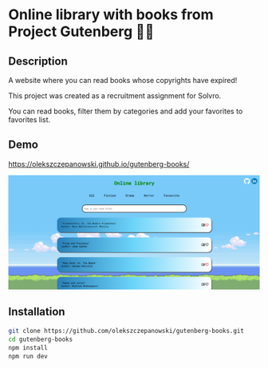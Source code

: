 # Online library with books from Project Gutenberg 📖📔
## Description
A website where you can read books whose copyrights have expired!

This project was created as a recruitment assignment for Solvro.

You can read books, filter them by categories and add your favorites to favorites list.

## Demo
https://olekszczepanowski.github.io/gutenberg-books/


![Demo image](image.png)


## Installation

```bash
git clone https://github.com/olekszczepanowski/gutenberg-books.git
cd gutenberg-books
npm install
npm run dev
```
